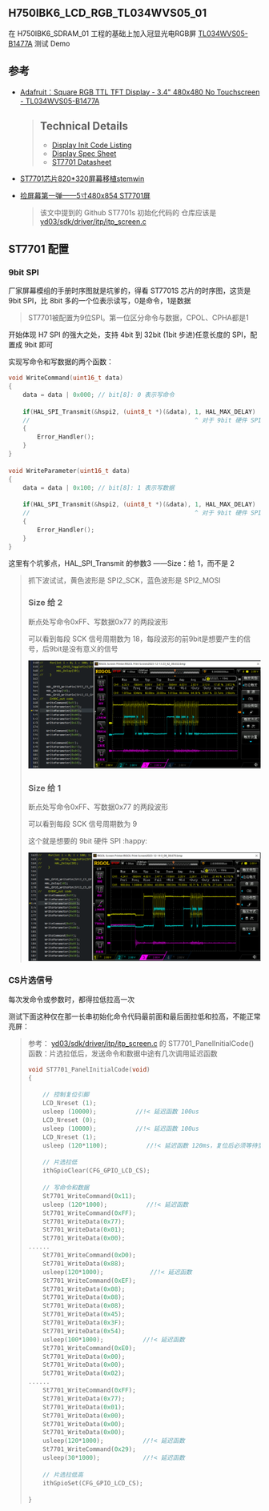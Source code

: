 ## H750IBK6_LCD_RGB_TL034WVS05_01

在 H750IBK6_SDRAM_01 工程的基础上加入冠显光电RGB屏 [TL034WVS05-B1477A](https://www.adafruit.com/product/5825) 测试 Demo

## 参考

- [Adafruit：Square RGB TTL TFT Display - 3.4" 480x480 No Touchscreen - TL034WVS05-B1477A](https://www.adafruit.com/product/5825)

  > ## Technical Details
  >
  > - [Display Init Code Listing](https://cdn-shop.adafruit.com/product-files/5825/C19625-001+1477_code.txt)
  > - [Display Spec Sheet](https://cdn-shop.adafruit.com/product-files/5825/Specification_TL034WVS05-B1477A.pdf)
  > - [ST7701 Datasheet](https://cdn-shop.adafruit.com/product-files/5825/ST7701+Datasheet.pdf)
  
- [ST7701芯片820*320屏幕移植stemwin](https://blog.csdn.net/qq_40831436/article/details/125770221)

- [捡屏幕第一弹——5寸480x854 ST7701屏](https://www.nxpic.org.cn/module/forum/thread-622198-1-1.html)

  > 该文中提到的 Github ST7701s 初始化代码的 仓库应该是 [yd03/sdk/driver/itp/itp_screen.c](https://github.com/tomyqg/yd03/blob/f471fceec1f7ea7ff51633583bbc0fb4e8583ae2/sdk/driver/itp/itp_screen.c#L278)

## ST7701 配置

### 9bit SPI

厂家屏幕模组的手册时序图就是坑爹的，得看 ST7701S 芯片的时序图，这货是 9bit SPI，比 8bit 多的一个位表示读写，0是命令，1是数据

> ST7701被配置为9位SPI。第一位区分命令与数据，CPOL、CPHA都是1

开始体现 H7 SPI 的强大之处，支持 4bit 到 32bit (1bit 步进)任意长度的 SPI，配置成 9bit 即可

实现写命令和写数据的两个函数：

```c
void WriteCommand(uint16_t data)
{
    data = data | 0x000; // bit[8]: 0 表示写命令

    if(HAL_SPI_Transmit(&hspi2, (uint8_t *)(&data), 1, HAL_MAX_DELAY) != HAL_OK)
    //                                              ^ 对于 9bit 硬件 SPI 传输长度取 1 ，不要写 2
    {
        Error_Handler();
    }
}

void WriteParameter(uint16_t data)
{
    data = data | 0x100; // bit[8]: 1 表示写数据

    if(HAL_SPI_Transmit(&hspi2, (uint8_t *)(&data), 1, HAL_MAX_DELAY) != HAL_OK)
    //                                              ^ 对于 9bit 硬件 SPI 传输长度取 1 ，不要写 2
    {
        Error_Handler();
    }
}
```

这里有个坑爹点，HAL_SPI_Transmit 的参数3 ——Size：给 1，而不是 2

> 抓下波试试，黄色波形是 SPI2_SCK，蓝色波形是 SPI2_MOSI
>
> ### Size 给 2 
>
> 断点处写命令0xFF、写数据0x77 的两段波形
>
> 可以看到每段 SCK 信号周期数为 18，每段波形的前9bit是想要产生的信号，后9bit是没有意义的信号
>
> ![H7_9bit_SPI_Transmit传参uint8_t指针和长度2](Images/H7_9bit_SPI_Transmit传参uint8_t指针和长度2.png)
>
> ### Size 给 1 
>
> 断点处写命令0xFF、写数据0x77 的两段波形
>
> 可以看到每段 SCK 信号周期数为 9
>
> 这个就是想要的 9bit 硬件 SPI :happy:
>
> ![H7_9bit_SPI_Transmit传参uint8_t指针和长度1](Images/H7_9bit_SPI_Transmit传参uint8_t指针和长度1.png)

### CS片选信号

每次发命令或参数时，都得拉低拉高一次

测试下面这种仅在那一长串初始化命令代码最前面和最后面拉低和拉高，不能正常亮屏：

> 参考： [yd03/sdk/driver/itp/itp_screen.c](https://github.com/tomyqg/yd03/blob/f471fceec1f7ea7ff51633583bbc0fb4e8583ae2/sdk/driver/itp/itp_screen.c#L278) 的 ST7701_PanelInitialCode() 函数：片选拉低后，发送命令和数据中途有几次调用延迟函数
>
> ```c
> void ST7701_PanelInitialCode(void)
> {
> 
>     // 控制复位引脚
>     LCD_Nreset (1);
>     usleep (10000);           //!< 延迟函数 100us
>     LCD_Nreset (0);
>     usleep (10000);           //!< 延迟函数 100us
>     LCD_Nreset (1);
>     usleep (120*1100);           //!< 延迟函数 120ms，复位后必须等待至少120ms
>     
>     // 片选拉低
>     ithGpioClear(CFG_GPIO_LCD_CS);
>     
>     // 写命令和数据
>     St7701_WriteCommand(0x11);
>     usleep (120*1000);           //!< 延迟函数
>     St7701_WriteCommand(0xFF);
>     St7701_WriteData(0x77);
>     St7701_WriteData(0x01);
>     St7701_WriteData(0x00);
> ......
>     St7701_WriteCommand(0xD0);
>     St7701_WriteData(0x88);
>     usleep(120*1000);             //!< 延迟函数
>     St7701_WriteCommand(0xEF);
>     St7701_WriteData(0x08);
>     St7701_WriteData(0x08);
>     St7701_WriteData(0x08);
>     St7701_WriteData(0x45);
>     St7701_WriteData(0x3F);
>     St7701_WriteData(0x54);
>     usleep(100*1000);           //!< 延迟函数
>     St7701_WriteCommand(0xE0);
>     St7701_WriteData(0x00);
>     St7701_WriteData(0x00);
>     St7701_WriteData(0x02);
> ......
>     St7701_WriteCommand(0xFF);
>     St7701_WriteData(0x77);
>     St7701_WriteData(0x01);
>     St7701_WriteData(0x00);
>     St7701_WriteData(0x00);
>     St7701_WriteData(0x00);
>     usleep(120*1000);           //!< 延迟函数
>     St7701_WriteCommand(0x29);
>     usleep(30*1000);            //!< 延迟函数
> 
>     // 片选拉低高
>     ithGpioSet(CFG_GPIO_LCD_CS);
> 
> }
> ```
>
